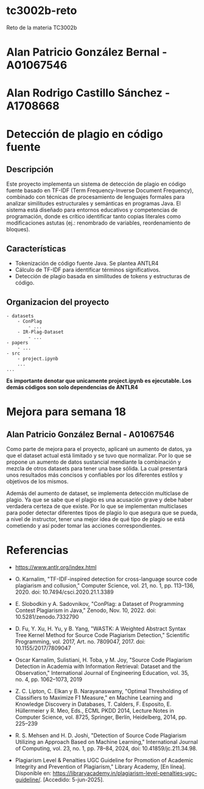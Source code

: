 # tc3002b-reto
Reto de la materia TC3002b

# Alan Patricio González Bernal - A01067546
# Alan Rodrigo Castillo Sánchez - A1708668


# Detección de plagio en código fuente
## Descripción
Este proyecto implementa un sistema de detección de plagio en código fuente basado en TF-IDF (Term Frequency-Inverse Document Frequency), combinado con técnicas de procesamiento de lenguajes formales para analizar similitudes estructurales y semánticas en programas Java. El sistema está diseñado para entornos educativos y competencias de programación, donde es crítico identificar tanto copias literales como modificaciones astutas (ej.: renombrado de variables, reordenamiento de bloques).

## Características
- Tokenización de código fuente Java. Se plantea ANTLR4
- Cálculo de TF-IDF para identificar términos significativos.
- Detección de plagio basada en similitudes de tokens y estructuras de código.

## Organizacion del proyecto
```
- datasets
    - ConPlag
        - ...
    - IR-Plag-Dataset
        - ...
- papers
    - ...
- src
    - project.ipynb
    ...
...
```

<b>Es importante denotar que unicamente project.ipynb es ejecutable. Los demás códigos son solo dependencias de ANTLR4</b>

# Mejora para semana 18
## Alan Patricio González Bernal - A01067546

Como parte de mejora para el proyecto, aplicaré un aumento de datos, ya que el dataset actual está limitado y se tuvo que normalizar. Por lo que se propone un aumento de datos sustancial mendiante la combinación y mezcla de otros datasets para tener una base sólida. La cual presentará unos resultados más concisos y confiables por los diferentes estilos y objetivos de los mismos.

Además del aumento de dataset, se implementa detección multiclase de plagio. Ya que se sabe que el plagio es una acusación grave y debe haber verdadera certeza de que existe. Por lo que se implementan multiclases para poder detectar diferentes tipos de plagio lo que asegura que se pueda, a nivel de instructor, tener una mejor idea de qué tipo de plagio se está cometiendo y así poder tomar las acciones correspondientes.

# Referencias

- https://www.antlr.org/index.html

- O. Karnalim, "TF-IDF-inspired detection for cross-language source code plagiarism and collusion," Computer Science, vol. 21, no. 1, pp. 113–136, 2020. doi: 10.7494/csci.2020.21.1.3389
- E. Slobodkin y A. Sadovnikov, "ConPlag: a Dataset of Programming Contest Plagiarism in Java," Zenodo, Nov. 10, 2022. doi: 10.5281/zenodo.7332790
- D. Fu, Y. Xu, H. Yu, y B. Yang, "WASTK: A Weighted Abstract Syntax Tree Kernel Method for Source Code Plagiarism Detection," Scientific Programming, vol. 2017, Art. no. 7809047, 2017. doi: 10.1155/2017/7809047
- Oscar Karnalim, Sulistiani, H. Toba, y M. Joy, "Source Code Plagiarism Detection in Academia with Information Retrieval: Dataset and the Observation," International Journal of Engineering Education, vol. 35, no. 4, pp. 1062–1073, 2019
- Z. C. Lipton, C. Elkan y B. Narayanaswamy, "Optimal Thresholding of Classifiers to Maximize F1 Measure," en Machine Learning and Knowledge Discovery in Databases, T. Calders, F. Esposito, E. Hüllermeier y R. Meo, Eds., ECML PKDD 2014, Lecture Notes in Computer Science, vol. 8725, Springer, Berlín, Heidelberg, 2014, pp. 225–239
- R. S. Mehsen and H. D. Joshi, "Detection of Source Code Plagiarism Utilizing an Approach Based on Machine Learning," International Journal of Computing, vol. 23, no. 1, pp. 78–84, 2024, doi: 10.41859/jc.211.34.98.
- Plagiarism Level & Penalties UGC Guideline for Promotion of Academic Integrity and Prevention of Plagiarism," Library Academy, [En línea]. Disponible en: https://libraryacademy.in/plagiarism-level-penalties-ugc-guideline/. [Accedido: 5-jun-2025].